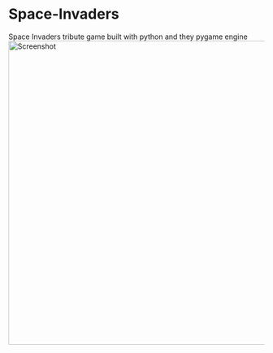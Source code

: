 # Space-Invaders
Space Invaders tribute game built with python and they pygame engine
<img width="599" alt="Screenshot" src="https://github.com/Joecode22/Space-Invaders/assets/93625431/46e4ca7e-20a6-4bbb-a409-5259bd4c2e3d">
